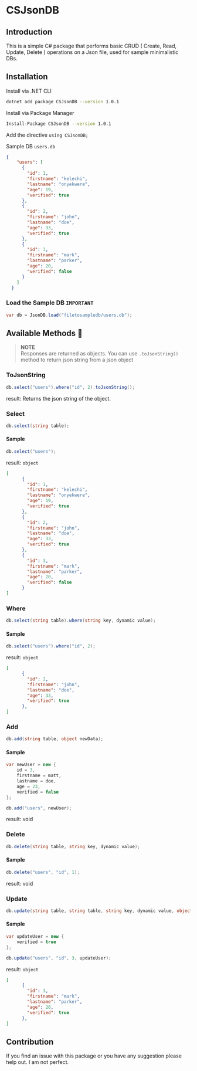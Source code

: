 # CSJsonDB
## Introduction

This is a simple C# package that performs basic CRUD ( Create, Read, Update, Delete ) operations on a Json file, used for sample minimalistic DBs.

## Installation

Install via .NET CLI

```bash
dotnet add package CSJsonDB --version 1.0.1
```
Install via Package Manager

```bash
Install-Package CSJsonDB --version 1.0.1
```

Add the directive `using CSJsonDB;`

Sample DB `users.db`

```json
{
    "users": [
      {
        "id": 1,
        "firstname": "kelechi",
        "lastname": "onyekwere",
        "age": 19,
        "verified": true
      },
      {
        "id": 2,
        "firstname": "john",
        "lastname": "doe",
        "age": 33,
        "verified": true
      },
      {
        "id": 3,
        "firstname": "mark",
        "lastname": "parker",
        "age": 20,
        "verified": false
      }
    ]
  }
  ```

### Load the Sample DB `IMPORTANT`

```c#
var db = JsonDB.load("filetosampledb/users.db");
```

## Available Methods 🧨

>**NOTE**</br>
>Responses are returned as objects. You can use `.toJsonString()` method to return json string from a json object

### ToJsonString

```c#
db.select("users").where("id", 2).toJsonString();
```
result: Returns the json string of the object.

### Select

```c#
db.select(string table);
```

#### Sample 
```c#
db.select("users");
```
result: `object`
```json
[
      {
        "id": 1,
        "firstname": "kelechi",
        "lastname": "onyekwere",
        "age": 19,
        "verified": true
      },
      {
        "id": 2,
        "firstname": "john",
        "lastname": "doe",
        "age": 33,
        "verified": true
      },
      {
        "id": 3,
        "firstname": "mark",
        "lastname": "parker",
        "age": 20,
        "verified": false
      }
]
```

### Where
```c#
db.select(string table).where(string key, dynamic value);
```
#### Sample
```c#
db.select("users").where("id", 2);
```
result: `object`
```json
[
      {
        "id": 2,
        "firstname": "john",
        "lastname": "doe",
        "age": 33,
        "verified": true
      },
]
```

### Add
```c#
db.add(string table, object newData);
```
#### Sample
```c#
var newUser = new {
    id = 3,
    firstname = matt,
    lastname = doe,
    age = 23,
    verified = false
};

db.add("users", newUser);
```
result: void

### Delete
```c#
db.delete(string table, string key, dynamic value);
```
#### Sample
```c#
db.delete("users", "id", 1);
```
result: void

### Update
```c#
db.update(string table, string table, string key, dynamic value, object newData);
```
#### Sample
```c#
var updateUser = new {
    verified = true
};

db.update("users", "id", 3, updateUser);
```
result: `object`
```json
[
      {
        "id": 3,
        "firstname": "mark",
        "lastname": "parker",
        "age": 20,
        "verified": true
      },
]
```


## Contribution

If you find an issue with this package or you have any suggestion please help out. I am not perfect.
